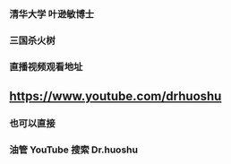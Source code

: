 ### 清华大学 叶逊敏博士
### 三国杀火树
### 直播视频观看地址
## https://www.youtube.com/drhuoshu

### 也可以直接
### 油管  YouTube 搜索  Dr.huoshu  
